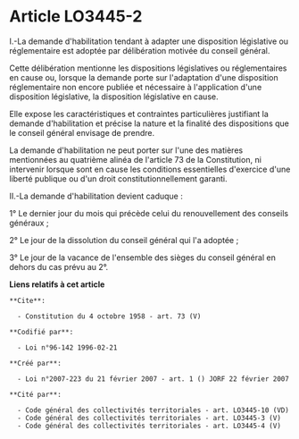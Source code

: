 # Article LO3445-2

I.-La demande d'habilitation tendant à adapter une disposition législative ou réglementaire est adoptée par délibération
motivée du conseil général. 

Cette délibération mentionne les dispositions législatives ou réglementaires en cause ou, lorsque la demande porte sur
l'adaptation d'une disposition réglementaire non encore publiée et nécessaire à l'application d'une disposition législative,
la disposition législative en cause. 

Elle expose les caractéristiques et contraintes particulières justifiant la demande d'habilitation et précise la nature et la
finalité des dispositions que le conseil général envisage de prendre. 

La demande d'habilitation ne peut porter sur l'une des matières mentionnées au quatrième alinéa de l'article 73 de la
Constitution, ni intervenir lorsque sont en cause les conditions essentielles d'exercice d'une liberté publique ou d'un droit
constitutionnellement garanti. 

II.-La demande d'habilitation devient caduque : 

1° Le dernier jour du mois qui précède celui du renouvellement des conseils généraux ; 

2° Le jour de la dissolution du conseil général qui l'a adoptée ; 

3° Le jour de la vacance de l'ensemble des sièges du conseil général en dehors du cas prévu au 2°.

**Liens relatifs à cet article**

	**Cite**:

	  - Constitution du 4 octobre 1958 - art. 73 (V)

	**Codifié par**:

	  - Loi n°96-142 1996-02-21

	**Créé par**:

	  - Loi n°2007-223 du 21 février 2007 - art. 1 () JORF 22 février 2007

	**Cité par**:

	  - Code général des collectivités territoriales - art. LO3445-10 (VD)
	  - Code général des collectivités territoriales - art. LO3445-3 (V)
	  - Code général des collectivités territoriales - art. LO3445-4 (V)
